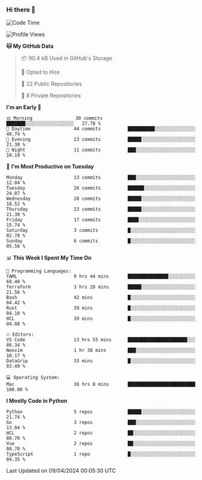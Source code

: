 ### Hi there 👋
<!--![visitors](https://visitor-badge.glitch.me/badge?page_id=d0zingcat)-->
<!--
**d0zingcat/d0zingcat** is a ✨ _special_ ✨ repository because its `README.md` (this file) appears on your GitHub profile.

Here are some ideas to get you started:

- 🔭 I’m currently working on ...
- 🌱 I’m currently learning ...
- 👯 I’m looking to collaborate on ...
- 🤔 I’m looking for help with ...
- 💬 Ask me about ...
- 📫 How to reach me: ...
- 😄 Pronouns: ...
- ⚡ Fun fact: ...
-->
<!--START_SECTION:waka-->
![Code Time](http://img.shields.io/badge/Code%20Time-3%2C449%20hrs%2044%20mins-blue)

![Profile Views](http://img.shields.io/badge/Profile%20Views-0-blue)

**🐱 My GitHub Data** 

> 📦 90.4 kB Used in GitHub's Storage 
 > 
> 💼 Opted to Hire
 > 
> 📜 22 Public Repositories 
 > 
> 🔑 8 Private Repositories 
 > 
**I'm an Early 🐤** 

```text
🌞 Morning                30 commits          ███████░░░░░░░░░░░░░░░░░░   27.78 % 
🌆 Daytime                44 commits          ██████████░░░░░░░░░░░░░░░   40.74 % 
🌃 Evening                23 commits          █████░░░░░░░░░░░░░░░░░░░░   21.30 % 
🌙 Night                  11 commits          ███░░░░░░░░░░░░░░░░░░░░░░   10.19 % 
```
📅 **I'm Most Productive on Tuesday** 

```text
Monday                   13 commits          ███░░░░░░░░░░░░░░░░░░░░░░   12.04 % 
Tuesday                  26 commits          ██████░░░░░░░░░░░░░░░░░░░   24.07 % 
Wednesday                20 commits          █████░░░░░░░░░░░░░░░░░░░░   18.52 % 
Thursday                 23 commits          █████░░░░░░░░░░░░░░░░░░░░   21.30 % 
Friday                   17 commits          ████░░░░░░░░░░░░░░░░░░░░░   15.74 % 
Saturday                 3 commits           █░░░░░░░░░░░░░░░░░░░░░░░░   02.78 % 
Sunday                   6 commits           █░░░░░░░░░░░░░░░░░░░░░░░░   05.56 % 
```


📊 **This Week I Spent My Time On** 

```text
💬 Programming Languages: 
YAML                     9 hrs 44 mins       ███████████████░░░░░░░░░░   60.40 % 
Terraform                3 hrs 28 mins       █████░░░░░░░░░░░░░░░░░░░░   21.56 % 
Bash                     42 mins             █░░░░░░░░░░░░░░░░░░░░░░░░   04.42 % 
Rust                     39 mins             █░░░░░░░░░░░░░░░░░░░░░░░░   04.10 % 
HCL                      39 mins             █░░░░░░░░░░░░░░░░░░░░░░░░   04.08 % 

🔥 Editors: 
VS Code                  13 hrs 55 mins      ██████████████████████░░░   86.34 % 
Neovim                   1 hr 38 mins        ███░░░░░░░░░░░░░░░░░░░░░░   10.17 % 
DataGrip                 33 mins             █░░░░░░░░░░░░░░░░░░░░░░░░   03.49 % 

💻 Operating System: 
Mac                      16 hrs 8 mins       █████████████████████████   100.00 % 
```

**I Mostly Code in Python** 

```text
Python                   5 repos             █████░░░░░░░░░░░░░░░░░░░░   21.74 % 
Go                       3 repos             ███░░░░░░░░░░░░░░░░░░░░░░   13.04 % 
HCL                      2 repos             ██░░░░░░░░░░░░░░░░░░░░░░░   08.70 % 
Vue                      2 repos             ██░░░░░░░░░░░░░░░░░░░░░░░   08.70 % 
TypeScript               1 repo              █░░░░░░░░░░░░░░░░░░░░░░░░   04.35 % 
```




 Last Updated on 09/04/2024 00:05:30 UTC
<!--END_SECTION:waka-->

